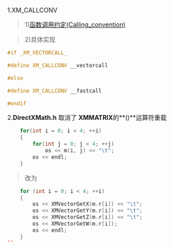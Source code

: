 1.XM_CALLCONV
>1)[函数调用约定(Calling_convention)](https://en.wikipedia.org/wiki/Calling_convention)

>2)具体实现
```cpp
#if _XM_VECTORCALL_

#define XM_CALLCONV __vectorcall

#else

#define XM_CALLCONV __fastcall

#endif
```

2.**DirectXMath.h** 取消了 **XMMATRIX**的**()**运算符重载

```cpp
    for(int i = 0; i < 4; ++i)
    {
        for(int j = 0; j < 4; ++j)
            os << m(i, j) << "\t";
        os << endl;
    }
```

> 改为

```cpp
    for (int i = 0; i < 4; ++i)
    {
        os << XMVectorGetX(m.r[i]) << "\t";
        os << XMVectorGetY(m.r[i]) << "\t";
        os << XMVectorGetZ(m.r[i]) << "\t";
        os << XMVectorGetW(m.r[i]);
        os << endl;
    }
``
